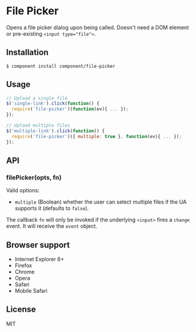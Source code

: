 # File Picker

  Opens a file picker dialog upon being called. Doesn't need a DOM
  element or pre-existing `<input type="file">`.

## Installation

    $ component install component/file-picker

## Usage

```js
// Upload a single file
$('single-link').click(function() {
  require('file-picker')(function(ev){ ... });
});

// Upload multiple files
$('multiple-link').click(function() {
  require('file-picker')({ multiple: true }, function(ev){ ... });
});
```

## API

### filePicker(opts, fn)

  Valid options:

  - `multiple` (Boolean) whether the user can select multiple files
    if the UA supports it (defaults to `false`).

  The callback `fn` will only be invoked if the underlying `<input>`
  fires a `change` event. It will receive the `event` object.

## Browser support

 - Internet Explorer 6+
 - Firefox
 - Chrome
 - Opera
 - Safari
 - Mobile Safari

## License

  MIT
